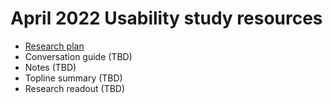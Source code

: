 # April 2022 Usability study resources 

- [Research plan](https://github.com/department-of-veterans-affairs/va.gov-team/blob/master/products/combined_va_debt_portal/research/usability-apr-2022/research-plan.md)
- Conversation guide (TBD)
- Notes (TBD)
- Topline summary (TBD)
- Research readout (TBD)
